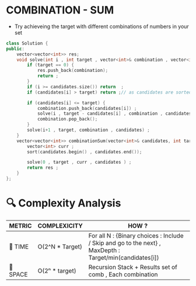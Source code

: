 # COMBINATION - SUM 
- Try achieveing the target with different combinations of numbers in your set

```cpp
class Solution {
public:
    vector<vector<int>> res;
    void solve(int i , int target , vector<int>& combination , vector<int>& candidates) {
        if (target == 0) {
            res.push_back(combination);
            return ;
        }
        if (i >= candidates.size()) return  ;
        if (candidates[i] > target) return ;// as candidates are sorted 

        if (candidates[i] <= target) {
            combination.push_back(candidates[i]) ;
            solve(i , target - candidates[i] , combination , candidates) ;
            combination.pop_back();
        }
        solve(i+1 , target, combination , candidates) ; 
    }
    vector<vector<int>> combinationSum(vector<int>& candidates, int target) {
        vector<int> curr ;
        sort(candidates.begin() , candidates.end());

        solve(0 , target , curr , candidates ) ;
        return res ;
    }
};
```

# 🔍 Complexity Analysis

| METRIC   | COMPLEXICITY  |    HOW ? |
|-----------|-------------|------------|
| 🧭 TIME  |  O(2^N * Target) | For all N : {Binary choices : Include / Skip and go to the next} , MaxDepth : Target/min(candidates[i])|
| 🧠 SPACE | O(2ⁿ * target) | Recursion Stack + Results set of comb , Each combination |

